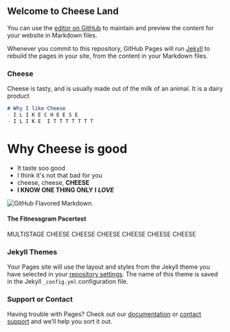 ## Welcome to Cheese Land

You can use the [editor on GitHub](https://github.com/patricki4473/patrickino.github.io/edit/master/index.md) to maintain and preview the content for your website in Markdown files.

Whenever you commit to this repository, GitHub Pages will run [Jekyll](https://jekyllrb.com/) to rebuild the pages in your site, from the content in your Markdown files.

### Cheese
Cheese is tasty, and is usually made out of the milk of an animal. It is a dairy product

```markdown
# Why I like Cheese
- I L I K E C H E E S E
- I L I K E  I T T T T T T T 
```
# Why Cheese is good
- It taste soo good
- I think it's not that bad for you
- cheese, cheese, **CHEESE**
- **I KNOW ONE THING ONLY** **I** **_LOVE_**

![GitHub Flavored Markdown](http://vignette1.wikia.nocookie.net/healthyrecipes/images/4/41/Swiss_cheese.png/revision/latest?cb=20100603101437).


#### The Fitnessgram Pacertest

MULTISTAGE CHEESE CHEESE CHEESE CHEESE CHEESE CHEESE 



### Jekyll Themes

Your Pages site will use the layout and styles from the Jekyll theme you have selected in your [repository settings](https://github.com/patricki4473/patrickino.github.io/settings). The name of this theme is saved in the Jekyll `_config.yml` configuration file.

### Support or Contact

Having trouble with Pages? Check out our [documentation](https://help.github.com/categories/github-pages-basics/) or [contact support](https://github.com/contact) and we’ll help you sort it out.
